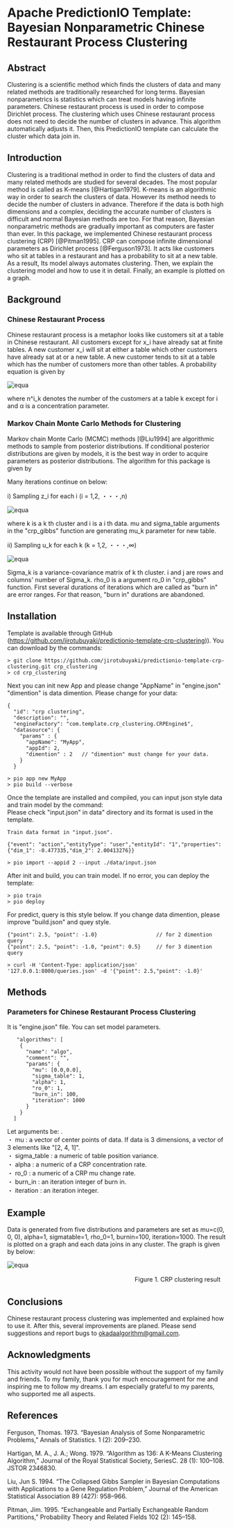 # Apache PredictionIO Template: Bayesian Nonparametric Chinese Restaurant Process Clustering
  
## Abstract
Clustering is a scientific method which finds the clusters of data and many related methods are traditionally researched for long terms. Bayesian nonparametrics is statistics which can treat models having infinite parameters. Chinese restaurant process is used in order to compose Dirichlet process. The clustering which uses Chinese restaurant process does not need to decide the number of clusters in advance. This algorithm automatically adjusts it. Then, this PredictionIO template can calculate the cluster which data join in.

## Introduction
Clustering is a traditional method in order to find the clusters of data and many related methods are studied for several decades. The most popular method is called as K-means [@Hartigan1979]. K-means is an algorithmic way in order to search the clusters of data. However its method needs to decide the number of clusters in advance. Therefore if the data is both high dimensions and a complex, deciding the accurate number of clusters is difficult and normal Bayesian methods are too. For that reason, Bayesian nonparametric methods are gradually important as computers are faster than ever. In this package, we implemented Chinese restaurant process clustering  (CRP) [@Pitman1995]. CRP can compose infinite dimensional parameters as Dirichlet process [@Ferguson1973]. It acts like customers who sit at tables in a restaurant and has a probability to sit at a new table. As a result, Its model always automates clustering. Then, we explain the clustering model and how to use it in detail. Finally, an example is plotted on a graph.

## Background
### Chinese Restaurant Process
Chinese restaurant process is a metaphor looks like customers sit at a table in Chinese restaurant. All customers except for x_i have already sat at finite tables. A new customer x_i will sit at either a table which other customers have already sat at or a new table. A new customer tends to sit at a table which has the number of customers more than other tables. A probability equation is given by    

![equa](./readme_images/equation_1.png "eque")

where n^i_k denotes the number of the customers at a table k except for i and α is a concentration parameter.

### Markov Chain Monte Carlo Methods for Clustering
Markov chain Monte Carlo (MCMC) methods [@Liu1994] are algorithmic methods to sample from posterior distributions. If conditional posterior distributions are given by models, it is the best way in order to acquire parameters as posterior distributions. The algorithm for this package is given by    

Many iterations continue on below:  

i) Sampling z_i for each i (i = 1,2, ・・・,n)

![equa](./readme_images/equation_2.png "eque")

where k is a k th cluster and i is a i th data. mu and sigma_table arguments in the "crp_gibbs" function are generating mu_k parameter for new table.  

ii) Sampling u_k for each k (k = 1,2, ・・・,∞)

![equa](./readme_images/equation_3.png "eque")

Sigma_k is a variance-covariance matrix of k th cluster. i and j are rows and columns' number of Sigma_k. rho_0 is a argument ro_0 in "crp_gibbs" function. First several durations of iterations which are called as "burn in" are error ranges. For that reason, "burn in" durations are abandoned.  

## Installation
Template is available through GitHub (https://github.com/jirotubuyaki/predictionio-template-crp-clustering)). You can download by the commands:

```
> git clone https://github.com/jirotubuyaki/predictionio-template-crp-clustering.git crp_clustering
> cd crp_clustering
```

Next you can init new App and please change "AppName" in "engine.json"  
"dimention" is data dimention. Please change for your data:  
```
{
  "id": "crp clustering",
  "description": "",
  "engineFactory": "com.template.crp_clustering.CRPEngine$",
  "datasource": {
    "params" : {
      "appName": "MyApp",
      "appId": 2,
      "dimention" : 2   // "dimention" must change for your data.
    }
  }
```

```
> pio app new MyApp
> pio build --verbose
```

Once the template are installed and compiled, you can input json style data and train model by the command:  
Please check "input.json" in data" directory and its format is used in the template.   

```
Train data format in "input.json".

{"event": "action","entityType": "user","entityId": "1","properties": {"dim_1": -0.477335,"dim_2": 2.00413276}}

> pio import --appid 2 --input ./data/input.json 
```

After init and build, you can train model. If no error, you can deploy the template: 

```
> pio train
> pio deploy
```

For predict, query is this style below. If you change data dimention, please improve "build.json" and quey style.    

```
{"point": 2.5, "point": -1.0}                   // for 2 dimention query
{"point": 2.5, "point": -1.0, "point": 0.5}     // for 3 dimention query
```

```
> curl -H 'Content-Type: application/json' '127.0.0.1:8000/queries.json' -d '{"point": 2.5,"point": -1.0}'
```

## Methods
### Parameters for Chinese Restaurant Process Clustering
It is "engine.json" file. You can set model parameters. 
```
   "algorithms": [
    {
      "name": "algo",
      "comment": "",
      "params": {
        "mu": [0.0,0.0],
        "sigma_table": 1,
        "alpha": 1,
        "ro_0": 1,
        "burn_in": 100,
        "iteration": 1000
      }
    }
  ]
```

Let arguments be:  .  
  ・ mu : a vector of center points of data. If data is 3 dimensions, a vector of 3 elements like "[2, 4, 1]".  
  ・ sigma_table : a numeric of table position variance.  
  ・ alpha : a numeric of a CRP concentration rate.  
  ・ ro_0 : a numeric of a CRP mu change rate.  
  ・ burn_in : an iteration integer of burn in.  
  ・ iteration : an iteration integer.    

## Example
Data is generated from five distributions and parameters are set as mu=c(0, 0, 0), alpha=1, sigmatable=1, rho_0=1, burnin=100, iteration=1000. The result is plotted on a graph and each data joins in any cluster. The graph is given by below:

![equa](./readme_images/figure_1.png "eque")

　　　　　　　　　　　　　　　　　　　　　Figure 1. CRP clustering result

## Conclusions
Chinese restaurant process clustering was implemented and explained how to use it. After this, several improvements are planed. Please send suggestions and report bugs to okadaalgorithm@gmail.com.

## Acknowledgments
This activity would not have been possible without the support of my family and friends. To my family, thank you for much encouragement for me and inspiring me to follow my dreams. I am especially grateful to my parents, who supported me all aspects.  

## References
Ferguson, Thomas. 1973. “Bayesian Analysis of Some Nonparametric Problems,” Annals of Statistics. 1 (2):
209–230.  

Hartigan, M. A., J. A.; Wong. 1979. “Algorithm as 136: A K-Means Clustering Algorithm,” Journal of the Royal Statistical Society, SeriesC. 28 (1): 100–108. JSTOR 2346830.

Liu, Jun S. 1994. “The Collapsed Gibbs Sampler in Bayesian Computations with Applications to a Gene Regulation Problem,” Journal of the American Statistical Association 89 (427): 958–966.

Pitman, Jim. 1995. “Exchangeable and Partially Exchangeable Random Partitions,” Probability Theory and Related Fields 102 (2): 145–158.   
